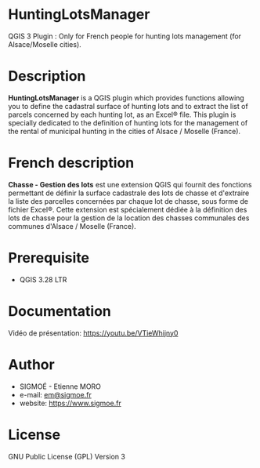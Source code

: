 # HuntingLotsManager
QGIS 3 Plugin : Only for French people for hunting lots management (for Alsace/Moselle cities).

Description
===========
**HuntingLotsManager** is a QGIS plugin which provides functions allowing you to define the cadastral surface of hunting lots and to extract the list of parcels concerned by each hunting lot, as an Excel® file. This plugin is specially dedicated to the definition of hunting lots for the management of the rental of municipal hunting in the cities of Alsace / Moselle (France).

French description
==================
**Chasse - Gestion des lots** est une extension QGIS qui fournit des fonctions permettant de définir la surface cadastrale des lots de chasse et d'extraire la liste des parcelles concernées par chaque lot de chasse, sous forme de fichier Excel®. Cette extension est spécialement dédiée à la définition des lots de chasse pour la gestion de la location des chasses communales des communes d'Alsace / Moselle (France).

Prerequisite
============
* QGIS 3.28 LTR

Documentation
=============
Vidéo de présentation: https://youtu.be/VTieWhijny0

Author
======
* SIGMOÉ - Etienne MORO
* e-mail: em@sigmoe.fr
* website: https://www.sigmoe.fr

License
=======
GNU Public License (GPL) Version 3
